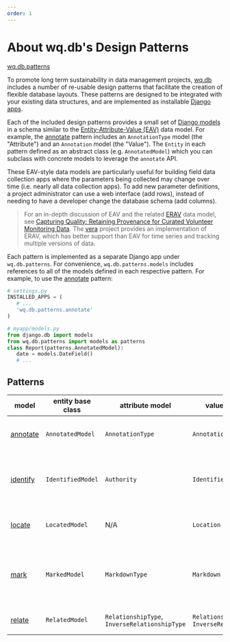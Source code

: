 ```yaml
---
order: 1
---
```


About wq.db's Design Patterns
===============

[wq.db.patterns]

To promote long term sustainability in data management projects, [wq.db] includes a number of re-usable design patterns that facilitate the creation of flexible database layouts.  These patterns are designed to be integrated with your existing data structures, and are implemented as installable [Django apps].

Each of the included design patterns provides a small set of [Django models] in a schema similar to the [Entity-Attribute-Value (EAV)] data model.  For example, the [annotate] pattern includes an `AnnotationType` model (the "Attribute") and an `Annotation` model (the "Value").  The `Entity` in each pattern defined as an abstract class (e.g. `AnnotatedModel`) which you can subclass with concrete models to leverage the `annotate` API.

These EAV-style data models are particularly useful for building field data collection apps where the parameters being collected may change over time (i.e. nearly all data collection apps).  To add new parameter definitions, a project administrator can use a web interface (add rows), instead of needing to have a developer change the database schema (add columns).

> For an in-depth discussion of EAV and the related [ERAV] data model, see [Capturing Quality: Retaining Provenance for Curated Volunteer Monitoring Data](https://wq.io/research/provenance). The [vera] project provides an implementation of ERAV, which has better support than EAV for time series and tracking multiple versions of data.

Each pattern is implemented as a separate Django app under `wq.db.patterns`.  For convenience, `wq.db.patterns.models` includes references to all of the models defined in each respective pattern.  For example, to use the [annotate] pattern:

```python
# settings.py
INSTALLED_APPS = (
   # ...
   'wq.db.patterns.annotate'
)

# myapp/models.py
from django.db import models
from wq.db.patterns import models as patterns
class Report(patterns.AnnotatedModel):
   date = models.DateField()
   # ...
```

## Patterns

model | entity base class | attribute model | value model | description
------|--------|-----------|-------|-------------
[annotate] | `AnnotatedModel` | `AnnotationType` | `Annotation` | Generic entity-attribute-value (EAV) implementation.
[identify] | `IdentifiedModel` | `Authority` | `Identifier` | Track entity identifiers assigned by multiple third party authorities
[locate] | `LocatedModel` | N/A | `Location` | Manage multifaceted geographic location data
[mark] | `MarkedModel` | `MarkdownType` | `Markdown` | Maintain multiple markdown snippets for a model (e.g. in different languages)
[relate] | `RelatedModel` | `RelationshipType`,<br>`InverseRelationshipType` | `Relationship`,<br>`InverseRelationship` | Generic typed many-to-many relationships

[wq.db.patterns]: https://github.com/wq/wq.db/blob/master/patterns
[wq.db]: https://wq.io/wq.db
[Django apps]: https://docs.djangoproject.com/en/1.7/ref/applications/#projects-and-applications
[Django models]: https://docs.djangoproject.com/en/1.7/topics/db/models/
[Entity-Attribute-Value (EAV)]: http://en.wikipedia.org/wiki/Entity%E2%80%93attribute%E2%80%93value_model
[vera]: https://wq.io/vera
[ERAV]: https://wq.io/docs/erav
[annotate]: https://wq.io/docs/annotate
[identify]: https://wq.io/docs/identify
[locate]: https://wq.io/docs/locate
[mark]: https://wq.io/docs/markdown
[relate]: https://wq.io/docs/relate
[files]: https://wq.io/docs/files

